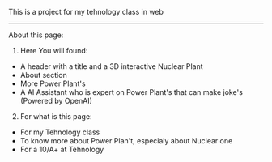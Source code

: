 This is a project for my tehnology class in web

---

About this page:

1. Here You will found:

 - A header with a title and a 3D interactive Nuclear Plant
 - About section
 - More Power Plant's
 - A AI Assistant who is expert on Power Plant's that can make joke's (Powered by OpenAI)

2. For what is this page:
 
 - For my Tehnology class
 - To know more about Power Plan't, especialy about Nuclear one
 - For a 10/A+ at Tehnology